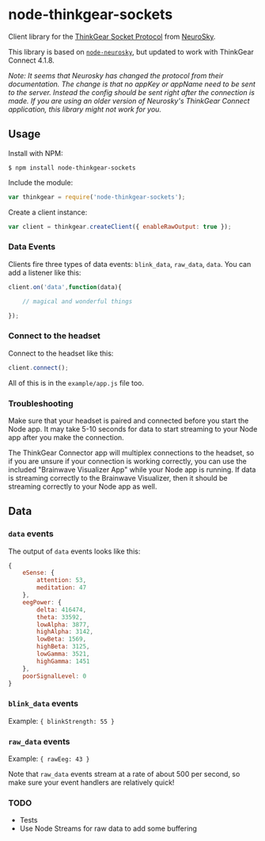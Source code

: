 # node-thinkgear-sockets

Client library for the [ThinkGear Socket Protocol](http://developer.neurosky.com/docs/lib/exe/fetch.php?media=app_notes:thinkgear_socket_protocol.pdf) from [NeuroSky](http://neurosky.com/).

This library is based on [`node-neurosky`](https://github.com/dluxemburg/node-neurosky), but updated to work with
ThinkGear Connect 4.1.8.

*Note: It seems that Neurosky has changed the protocol from their documentation. The change is that no appKey or
appName need to be sent to the server. Instead the config should be sent right after the connection is made. If you are
using an older version of Neurosky's ThinkGear Connect application, this library might not work for you.*

## Usage

Install with NPM:

```
$ npm install node-thinkgear-sockets
```


Include the module:

```javascript
var thinkgear = require('node-thinkgear-sockets');
```

Create a client instance:

```javascript
var client = thinkgear.createClient({ enableRawOutput: true });
```

### Data Events

Clients fire three types of data events: `blink_data`, `raw_data`, `data`. You can add a listener like this:

```javascript
client.on('data',function(data){

	// magical and wonderful things

});
```

### Connect to the headset

Connect to the headset like this:

```javascript
client.connect();
```

All of this is in the `example/app.js` file too.

### Troubleshooting
Make sure that your headset is paired and connected before you start the Node app. It may take 5-10 seconds for data to
start streaming to your Node app after you make the connection.

The ThinkGear Connector app will multiplex connections to the headset, so if you are unsure if your connection is
working correctly, you can use the included "Brainwave Visualizer App" while your Node app is running. If data is
streaming correctly to the Brainwave Visualizer, then it should be streaming correctly to your Node app as well.


## Data

### `data` events

The output of `data` events looks like this:

```javascript
{
	eSense: {
		attention: 53,
		meditation: 47
	},
	eegPower: {
		delta: 416474,
		theta: 33592,
		lowAlpha: 3877,
		highAlpha: 3142,
		lowBeta: 1569,
		highBeta: 3125,
		lowGamma: 3521,
		highGamma: 1451
	},
	poorSignalLevel: 0
}
```

### `blink_data` events

Example: `{ blinkStrength: 55 }`

### `raw_data` events

Example: `{ rawEeg: 43 }`

Note that `raw_data` events stream at a rate of about 500 per second, so make sure your event handlers are relatively
quick!

### TODO

- Tests
- Use Node Streams for raw data to add some buffering

